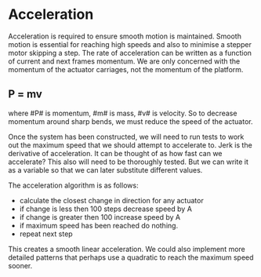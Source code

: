 Acceleration
============

Acceleration is required to ensure smooth motion is maintained. Smooth motion is essential for reaching high speeds and also to minimise a stepper motor skipping a step. The rate of acceleration can be written as a function of current and next frames momentum.  We are only concerned with the momentum of the actuator carriages, not the momentum of the platform.

## P = mv ##
where #P# is momentum,
#m# is mass,
#v# is velocity.
So to decrease momentum around sharp bends, we must reduce the speed of the actuator.

Once the system has been constructed, we will need to run tests to work out the maximum speed that we should attempt to accelerate to. Jerk is the derivative of acceleration. It can be thought of as how fast can we accelerate? This also will need to be thoroughly tested. But we can write it as a variable so that we can later substitute different values.


The acceleration algorithm is as follows:

- calculate the closest change in direction for any actuator
- if change is less then 100 steps decrease speed by A
- if change is greater then 100 increase speed by A
- if maximum speed has been reached do nothing.
- repeat next step


This creates a smooth linear acceleration. We could also implement more detailed patterns that perhaps use a quadratic to reach the maximum speed sooner.
